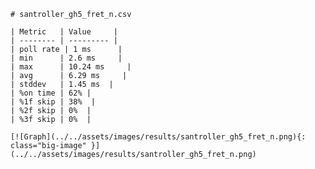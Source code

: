 
    # santroller_gh5_fret_n.csv

    | Metric   | Value     |
    | -------- | --------- |
    | poll rate | 1 ms      |
    | min      | 2.6 ms     |
    | max      | 10.24 ms     |
    | avg      | 6.29 ms     |
    | stddev   | 1.45 ms  |
    | %on time | 62% |
    | %1f skip | 38%  |
    | %2f skip | 0%  |
    | %3f skip | 0%  |

    [![Graph](../../assets/images/results/santroller_gh5_fret_n.png){: class="big-image" }](../../assets/images/results/santroller_gh5_fret_n.png)

    